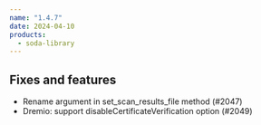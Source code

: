 ```yaml
---
name: "1.4.7"
date: 2024-04-10
products:
  - soda-library
---
```


## Fixes and features

* Rename argument in set_scan_results_file method (#2047)
* Dremio: support disableCertificateVerification option (#2049)
